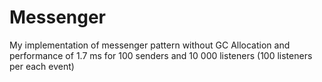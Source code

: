 # Messenger
My implementation of messenger pattern without GC Allocation and performance of 1.7 ms for 100 senders and 10 000 listeners (100 listeners per each event)
